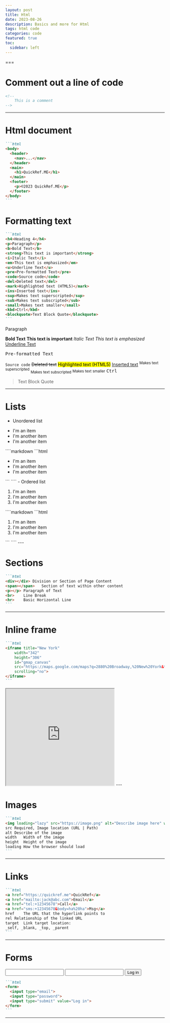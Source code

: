 ```yaml
---
layout: post
title: Html
date: 2023-08-26
description: Basics and more for Html
tags: html code
categories: code
featured: true
toc:
  sidebar: left
---
```

===

# Comment out a line of code
````html
<!--
    This is a comment
-->
````
---
# Html document
````markdown
```html
<body>
  <header>
    <nav>...</nav>
  </header>
  <main>
    <h1>QuickRef.ME</h1>
  </main>
  <footer>
    <p>©2023 QuickRef.ME</p>
  </footer>
</body>
```
````

# Formatting text

````markdown
```html
<h4>Heading 4</h4>
<p>Paragraph</p>
<b>Bold Text</b>
<strong>This text is important</strong>
<i>Italic Text</i>
<em>This text is emphasized</em>
<u>Underline Text</u>
<pre>Pre-formatted Text</pre>
<code>Source code</code>
<del>Deleted text</del>
<mark>Highlighted text (HTML5)</mark>
<ins>Inserted text</ins>
<sup>Makes text superscripted</sup>
<sub>Makes text subscripted</sub>
<small>Makes text smaller</small>
<kbd>Ctrl</kbd>
<blockquote>Text Block Quote</blockquote>
```
````
<p>Paragraph</p>
<b>Bold Text</b>
<strong>This text is important</strong>
<i>Italic Text</i>
<em>This text is emphasized</em>
<u>Underline Text</u>
<pre>Pre-formatted Text</pre>
<code>Source code</code>
<del>Deleted text</del>
<mark>Highlighted text (HTML5)</mark>
<ins>Inserted text</ins>
<sup>Makes text superscripted</sup>
<sub>Makes text subscripted</sub>
<small>Makes text smaller</small>
<kbd>Ctrl</kbd>
<blockquote>Text Block Quote</blockquote>

---

# Lists
  - Unordered list
  <ul>
    <li>I'm an item</li>
    <li>I'm another item</li>
    <li>I'm another item</li>
  </ul>
  ````markdown
  ```html
  <ul>
    <li>I'm an item</li>
    <li>I'm another item</li>
    <li>I'm another item</li>
  </ul>
  ```
  ````
  - Ordered list
  <ol>
    <li>I'm an item</li>
    <li>I'm another item</li>
    <li>I'm another item</li>
  </ol>
  ````markdown
  ```html
  <ol>
    <li>I'm an item</li>
    <li>I'm another item</li>
    <li>I'm another item</li>
  </ol>
  ```
  ````
---

# Sections
````markdown
```html
<div></div>	Division or Section of Page Content
<span></span>	Section of text within other content
<p></p>	Paragraph of Text
<br>	Line Break
<hr>	Basic Horizontal Line
```
````
---

# Inline frame
````markdown
```html
<iframe title="New York"
    width="342"
    height="306"
    id="gmap_canvas"
    src="https://maps.google.com/maps?q=2880%20Broadway,%20New%20York&t=&z=13&ie=UTF8&iwloc=&output=embed"
    scrolling="no">
</iframe>
```
````
<iframe title="New York"
    width="342"
    height="306"
    id="gmap_canvas"
    src="https://maps.google.com/maps?q=2880%20Broadway,%20New%20York&t=&z=13&ie=UTF8&iwloc=&output=embed"
    scrolling="no">
</iframe>
---

# Images
````markdown
```html
<img loading="lazy" src="https://image.png" alt="Describe image here" width="400" height="400">
src	Required, Image location (URL | Path)
alt	Describe of the image
width	Width of the image
height	Height of the image
loading	How the browser should load
```
````
---

# Links
````markdown
```html
<a href="https://quickref.me">QuickRef</a>
<a href="mailto:jack@abc.com">Email</a>
<a href="tel:+12345678">Call</a>
<a href="sms:+12345678&body=ha%20ha">Msg</a>
href	The URL that the hyperlink points to
rel	Relationship of the linked URL
target	Link target location:
_self, _blank, _top, _parent
```
`````
---

# Forms

<form>
  <input type="email">
  <input type="password">
  <input type="submit" value="Log in">
</form>

````markdown
```html
<form>
  <input type="email">
  <input type="password">
  <input type="submit" value="Log in">
</form>
```
````
---
